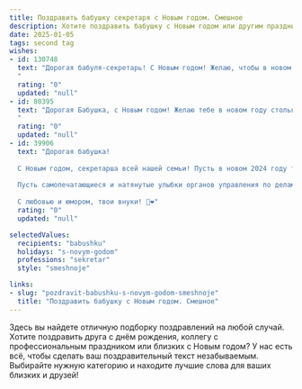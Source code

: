 ```yaml
---
title: Поздравить бабушку секретаря с Новым годом. Смешное
description: Хотите поздравить бабушку с Новым годом или другим праздником? Наш ИИ создаст незабываемое поздравление, а вы обязательно выделитесь среди других.  
date: 2025-01-05
tags: second tag
wishes:
- id: 130748
  text: "Дорогая бабуля-секретарь! С Новым годом! Желаю, чтобы в новом году твой секретный блокнот был полон только позитивных записей, а  в твоей жизни –  столько радости, сколько  бумаги  ты переработала за всю свою карьеру! Пусть Дед Мороз принесёт тебе не только подарки, но и целый год без задержек и  проблем (кроме разве что выбора между мандаринами и конфетами!).  С Новым годом!
  "
  rating: "0"
  updated: "null"
- id: 80395
  text: "Дорогая Бабушка, с Новым годом! Желаю тебе в новом году столько секретов, что никакие конфиденциальные данные не смогут сравниться с твоей тайной коллекцией рецептов! 😉
  "
  rating: "0"
  updated: "null"
- id: 39906
  text: "Дорогая бабушка!
  
  С Новым годом, секретарша всей нашей семьи! Пусть в новом 2024 году твой офис будет наполнен радостью, а трудовые будни напоминали о веселых праздниках! Желаю, чтобы твой календарь был заполнен только приятными событиями, а все «наши» дела шли по графику с максимальным комфортом.
  
  Пусть самопечатающиеся и натянутые улыбки органов управления по делам семьи заменит веселая синхронизация с любимыми внуками! А на случай недоразумений с праздниками, мы всегда оставим в твоем электронном почтовом ящике кучу веселья и радости!
  
  С любовью и юмором, твои внуки! 🥳❤️"
  rating: "0"
  updated: "null"

selectedValues:
  recipients: "babushku"
  holidays: "s-novym-godom"
  professions: "sekretar"
  style: "smeshnoje"

links:
- slug: "pozdravit-babushku-s-novym-godom-smeshnoje"
  title: "Поздравить бабушку с Новым годом. Смешное"
---
```


Здесь вы найдете отличную подборку поздравлений на любой случай.
Хотите поздравить друга с днём рождения, коллегу с профессиональным праздником или близких с Новым годом? У нас есть всё, чтобы сделать ваш поздравительный текст незабываемым. Выбирайте нужную категорию и находите лучшие слова для ваших близких и друзей!
